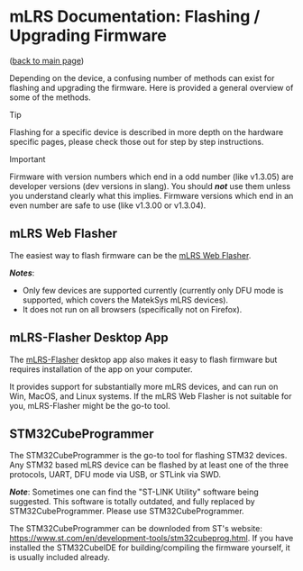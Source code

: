 # mLRS Documentation: Flashing / Upgrading Firmware #

([back to main page](../README.md))

Depending on the device, a confusing number of methods can exist for flashing and upgrading the firmware. Here is provided a general overview of some of the methods.

> [!TIP]
> Flashing for a specific device is described in more depth on the hardware specific pages, please check those out for step by step instructions.

> [!IMPORTANT]
> Firmware with version numbers which end in a odd number (like v1.3.05) are developer versions (dev versions in slang). You should ***not*** use them unless you understand clearly what this implies. Firmware versions which end in an even number are safe to use (like v1.3.00 or v1.3.04).

## mLRS Web Flasher

The easiest way to flash firmware can be the [mLRS Web Flasher](https://mlrs.xyz/flash). 

***Notes***:
- Only few devices are supported currently (currently only DFU mode is supported, which covers the MatekSys mLRS devices).
- It does not run on all browsers (specifically not on Firefox).

## mLRS-Flasher Desktop App

The [mLRS-Flasher](https://github.com/olliw42/mLRS-Flasher) desktop app also makes it easy to flash firmware but requires installation of the app on your computer. 

It provides support for substantially more mLRS devices, and can run on Win, MacOS, and Linux systems. If the mLRS Web Flasher is not suitable for you, mLRS-Flasher might be the go-to tool.  

## STM32CubeProgrammer

The STM32CubeProgrammer is the go-to tool for flashing STM32 devices. Any STM32 based mLRS device can be flashed by at least one of the three protocols, UART, DFU mode via USB, or STLink via SWD.

***Note***: Sometimes one can find the "ST-LINK Utility" software being suggested. This software is totally outdated, and fully replaced by STM32CubeProgrammer. Please use STM32CubeProgrammer.

The STM32CubeProgrammer can be downloded from ST's website: https://www.st.com/en/development-tools/stm32cubeprog.html. If you have installed the STM32CubeIDE for building/compiling the firmware yourself, it is usually included already.

